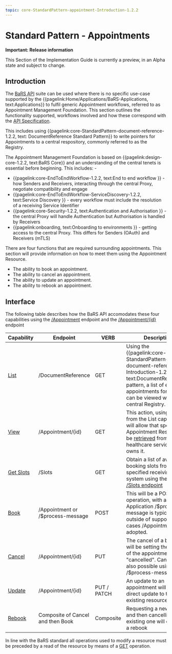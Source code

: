 ```yaml
---
topic: core-StandardPattern-appointment-Introduction-1.2.2
---
```


# Standard Pattern - Appointments

<div markdown="span" class="alert alert-warning" role="alert"><i class="fa fa-warning"></i><b>Important:  Release information</b>
<p>This Section of the Implementation Guide is currently a preview, in an Alpha state and subject to change.</p>
</div>

## Introduction 

The [BaRS API](https://digital.nhs.uk/developer/api-catalogue/booking-and-referral-fhir) suite can be used where there is no specific use-case supported by the {{pagelink:Home/Applications/BaRS-Applications, text:Applications}} to fulfil generic Appointment workflows, referred to as Appointment Management Foundation. This section outlines the functionality supported, workflows involved and how these correspond with the [API Specification](https://digital.nhs.uk/developer/api-catalogue/booking-and-referral-fhir/v1_2_0). 

This includes using {{pagelink:core-StandardPattern-document-reference-1.2.2, text: DocumentReference Standard Pattern}} to write pointers for Appointments to a central respository, commonly referred to as the Registry. 

The Appointment Management Foundation is based on {{pagelink:design-core-1.2.2, text:BaRS Core}} and an understanding of the central tenets is essential before beginning. This includes: - 
* {{pagelink:core-EndToEndWorkflow-1.2.2, text:End to end workflow }} - how Senders and Receivers, interacting through the central Proxy, negotiate compatibility and engage
* {{pagelink:core-EndToEndWorkflow-ServiceDiscovery-1.2.2, text:Service Discovery }} - every workflow must include the resolution of a receiving Service Identifier 
* {{pagelink:core-Security-1.2.2, text:Authentication and Authorisation }} - the central Proxy will handle Authentication but Authorisation is handled by Receivers
* {{pagelink:onboarding, text:Onboarding to environments }} - getting access to the central Proxy. This differs for Senders (OAuth) and Receivers (mTLS)

There are four functions that are required surrounding appointments. This section will provide information on how to meet them using the Appointment Resource.

* The ability to book an appointment.
* The ability to cancel an appointment.
* The ability to update an appointment.
* The ability to rebook an appointment.

## Interface

The following table describes how the BaRS API accomodates these four capabilities using the [/Appointment](https://digital.nhs.uk/developer/api-catalogue/booking-and-referral-fhir/v1_2_0#post-/Appointment) endpoint and the [/Appointment/\{id\}](https://digital.nhs.uk/developer/api-catalogue/booking-and-referral-fhir/v1_2_0#put-/Appointment/-id-) endpoint

| Capability | Endpoint | VERB | Description |
|------------|-----------|-----|--------------|
| [List](https://digital.nhs.uk/developer/api-catalogue/booking-and-referral-fhir/v1_2_0#get-/DocumentReference) | /DocumentReference  | GET   | Using the {{pagelink:core-StandardPattern-document-reference-Introduction-1.2.2, text:DocumentReference}} pattern, a list of existing appointments for a patient can be viewed with the central Registry.  |
| [View](https://digital.nhs.uk/developer/api-catalogue/booking-and-referral-fhir/v1_2_0#get-/Appointment/-id-) | /Appointment/\{id\}  | GET   | This action, using the id from the List capability, will allow that specific Appointment Resource to be [retrieved](https://digital.nhs.uk/developer/api-catalogue/booking-and-referral-fhir/v1_2_0#get-/Appointment/-id-) from the healthcare service who owns it. |
| [Get Slots](https://digital.nhs.uk/developer/api-catalogue/booking-and-referral-fhir/v1_2_0#get-/Slot) | /Slots   | GET   | Obtain a list of available booking slots from a specified receiving system using the [GET /Slots endpoint](https://digital.nhs.uk/developer/api-catalogue/booking-and-referral-fhir/v1_2_0#get-/Slot)  |
| [Book](https://digital.nhs.uk/developer/api-catalogue/booking-and-referral-fhir/v1_2_0#post-/Appointment) | /Appointment or /$process-message | POST | This will be a POST operation, with a BaRS Application /$process-message is typically used, outside of supported use cases /Appointment is adopted.|
| [Cancel](https://digital.nhs.uk/developer/api-catalogue/booking-and-referral-fhir/v1_2_0#put-/Appointment/-id-) | /Appointment/\{id\} | PUT| The cancel of a booking will be setting the status of the appointment to "cancelled". Cancel is also possible using /$process-message |
| [Update](https://digital.nhs.uk/developer/api-catalogue/booking-and-referral-fhir/v1_2_0#put-/Appointment/-id-) | /Appointment/\{id\} | PUT / PATCH| An update to an appointment will be a direct update to the existing resource |
| [Rebook](https://digital.nhs.uk/developer/api-catalogue/booking-and-referral-fhir/v1_2_0#post-/Appointment) | Composite of Cancel and then Book | Composite | Requesting a new booking and then cancelling the existing one will constitute a rebook |


In line with the BaRS standard all operations used to modify a resource must be preceded by a read of the resource by means of a [GET](https://digital.nhs.uk/developer/api-catalogue/booking-and-referral-fhir/v1_2_0#get-/Appointment/-id-) operation.
